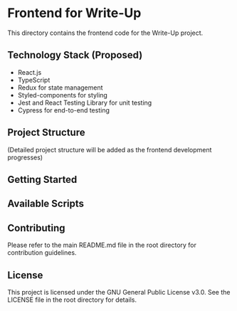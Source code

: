# Frontend for Write-Up

This directory contains the frontend code for the Write-Up project.

## Technology Stack (Proposed)

- React.js
- TypeScript
- Redux for state management
- Styled-components for styling
- Jest and React Testing Library for unit testing
- Cypress for end-to-end testing

## Project Structure

(Detailed project structure will be added as the frontend development progresses)

## Getting Started


## Available Scripts


## Contributing

Please refer to the main README.md file in the root directory for contribution guidelines.

## License

This project is licensed under the GNU General Public License v3.0. See the LICENSE file in the root directory for details.

